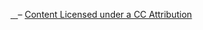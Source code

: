 <p>
    <a href="http://opendefinition.org/ossd/" title="Open Online Software Service">
        <img src="http://assets.okfn.org/images/ok_buttons/os_80x15_orange_grey.png" alt="" border="" />
    </a>
    <a href="http://opendefinition.org/" title="Open Online Software Service">
        <img src="http://assets.okfn.org/images/ok_buttons/od_80x15_blue.png" alt="" border="" />
    </a>
    <a href="http://opendefinition.org/" title="Open Content">
        <img src="http://assets.okfn.org/images/ok_buttons/oc_80x15_blue.png" alt="" border="" />
    </a>
    &ndash;
    <a href="http://creativecommons.org/licenses/by/3.0/">Content Licensed under a CC Attribution</a>
</p>